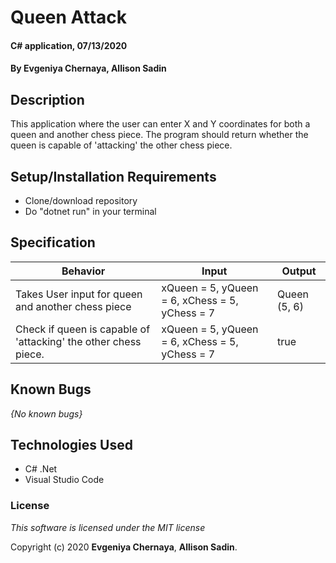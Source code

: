 # Queen Attack

#### C# application, 07/13/2020

#### By **Evgeniya Chernaya**, **Allison Sadin**

## Description

This application where the user can enter X and Y coordinates for both a queen and another chess piece. The program should return whether the queen is capable of 'attacking' the other chess piece.

## Setup/Installation Requirements

* Clone/download repository
* Do "dotnet run" in your terminal

## Specification

| Behavior | Input | Output|
|----------|-------|-------|
| Takes User input for queen and another chess piece | xQueen = 5, yQueen = 6, xChess = 5, yChess = 7 | Queen (5, 6) |
| Check if queen is capable of 'attacking' the other chess piece. | xQueen = 5, yQueen = 6, xChess = 5, yChess = 7 | true |

## Known Bugs

_{No known bugs}_

## Technologies Used

  * C# .Net
  * Visual Studio Code

### License

_This software is licensed under the MIT license_

Copyright (c) 2020 **Evgeniya Chernaya**, **Allison Sadin**.
